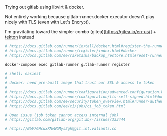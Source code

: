 Trying out gitlab using libvirt & docker.

Not entirely working because gitlab-runner.docker executor doesn't play nicely with TLS (even with Let's Encrypt).

I'm gravitating toward the simpler combo (gitea)[https://gitea.io/en-us/] + [tekton](https://tekton.dev/) instead

```sh
# https://docs.gitlab.com/runner/install/docker.html#register-the-runner
# https://docs.gitlab.com/runner/register/index.html#docker
# https://docs.gitlab.com/ee/raketasks/backup_restore.html#reset-runner-registration-tokens

docker-compose exec gitlab-runner gitlab-runner register

# shell: easiest
#
# docker: need pre-built image that trust our SSL & access to token
#
# https://docs.gitlab.com/runner/configuration/advanced-configuration.html#how-clone_url-works
# https://docs.gitlab.com/runner/configuration/tls-self-signed.html#docker
# https://docs.gitlab.com/ee/security/token_overview.html#runner-authentication-tokens-also-called-runner-tokens
# https://docs.gitlab.com/ee/ci/jobs/ci_job_token.html

# Open issue (job token cannot access internal job)
# https://gitlab.com/gitlab-org/gitlab/-/issues/333444

# https://NbV7GHcuxRNvWGMys2gh@git.int.valiants.co
```
